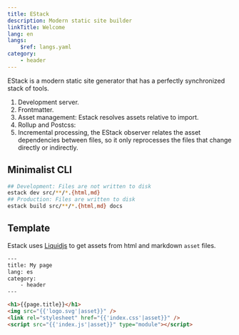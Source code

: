 ```yaml
---
title: EStack
description: Modern static site builder
linkTitle: Welcome
lang: en
langs:
    $ref: langs.yaml
category:
    - header
---
```


<script src="{{'index.js'|asset}}" type="module"></script>

EStack is a modern static site generator that has a perfectly synchronized stack of tools.

1. Development server.
2. Frontmatter.
3. Asset management: Estack resolves assets relative to import.
4. Rollup and Postcss:
5. Incremental processing, the EStack observer relates the asset dependencies between files, so it only reprocesses the files that change directly or indirectly.

## Minimalist CLI

```bash
## Development: Files are not written to disk
estack dev src/**/*.{html,md}
## Production: Files are written to disk
estack build src/**/*.{html,md} docs
```

## Template

Estack uses [Liquidjs](https://liquidjs.com/) to get assets from html and markdown `asset` files.

```html
---
title: My page
lang: es
category:
    - header
---

<h1>{{page.title}}</h1>
<img src="{{'logo.svg'|asset}}" />
<link rel="stylesheet" href="{{'index.css'|asset}}" />
<script src="{{'index.js'|asset}}" type="module"></script>
```
